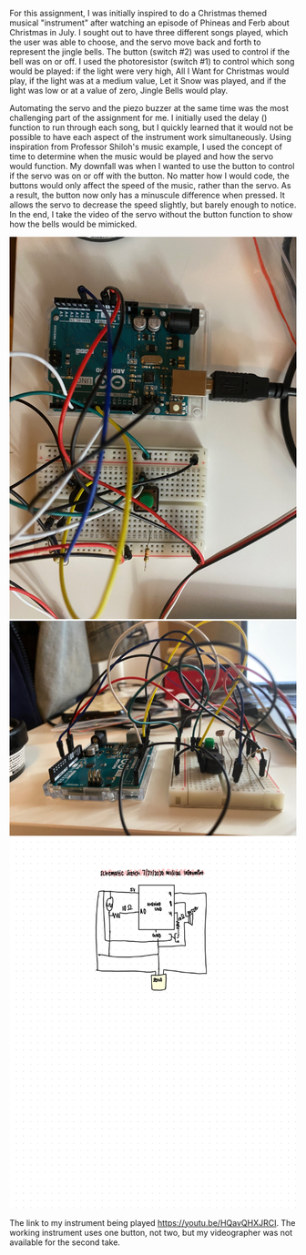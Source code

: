 For this assignment, I was initially inspired to do a Christmas themed musical "instrument" after watching an episode of Phineas and Ferb about Christmas in July. I sought out to have three different songs played, which the user was able to choose, and the servo move back and forth to represent the jingle bells. The button (switch #2) was used to control if the bell was on or off. I used the photoresistor (switch #1) to control which song would be played: if the light were very high, All I Want for Christmas would play, if the light was at a medium value, Let it Snow was played, and if the light was low or at a value of zero, Jingle Bells would play. 

Automating the servo and the piezo buzzer at the same time was the most challenging part of the assignment for me. I initially used the delay () function to run through each song, but I quickly learned that it would not be possible to have each aspect of the instrument work simultaneously. Using inspiration from Professor Shiloh's music example, I used the concept of time to determine when the music would be played and how the servo would function. My downfall was when I wanted to use the button to control if the servo was on or off with the button. No matter how I would code, the buttons would only affect the speed of the music, rather than the servo. As a result, the button now only has a minuscule difference when pressed. It allows the servo to decrease the speed slightly, but barely enough to notice. In the end, I take the video of the servo without the button function to show how the bells would be mimicked. 

![](/27July_MusicalInstrument/box2.jpeg)
![](/27July_MusicalInstrument/box3.jpeg)
![](/27July_MusicalInstrument/schematicChristmasMusicBox.jpg)


The link to my instrument being played https://youtu.be/HQavQHXJRCI. The working instrument uses one button, not two, but my videographer was not available for the second take.



